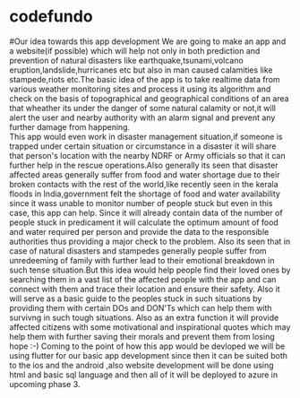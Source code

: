 # codefundo
#Our idea towards this app development
We are going to make an app and a website(if possible) which will help not only in both prediction and prevention of natural disasters like earthquake,tsunami,volcano eruption,landslide,hurricanes etc but also in man caused calamities like stampede,riots etc.The basic idea of the app is to take realtime data from various weather monitoring sites and process it using its algorithm and check on the basis of topographical and geographical conditions of an area that wheather its under the danger of some natural calamity or not,it will alert the user and nearby authority with an alarm signal and prevent any further damage from happening.  
This app would even work in disaster management situation,if someone is trapped under certain situation or circumstance in a disaster it will share that person's location with the nearby NDRF or Army officials so that it can further help in the rescue operations.Also generally its seen that disaster affected areas generally suffer from food and water shortage due to their broken contacts with the rest of the world,like recently seen in the kerala floods in India,government felt the shortage of food and water availability since it wass unable to monitor number of people stuck but even in this case, this app can help.
Since it will already contain data of the number of people stuck in predicament it will calculate the optimum amount of food and water required per person and provide the data to the responsible authorities thus providing a major check to the problem.
Also its seen that in case of natural disasters and stampedes generally people suffer from unredeeming of family with further lead to their emotional breakdown in such tense situation.But this idea would help people find their loved ones by searching them in a vast list of the affected people with the app and can connect with them and trace their location and ensure their safety. 
Also it will serve as a basic guide to the peoples stuck in such situations by providing them with certain DOs and DON'Ts which can help them with survivng in such tough situations.
Also as an extra function it will provide affected citizens with some motivational and inspirational quotes which may help them  with further saving their morals and prevent them from losing hope :-) 
Coming to the point of how this app would be devloped we will be using flutter for our basic app development since then it can be suited both to the ios and the android ,also website development will be done using html and basic sql language and then all of it will be deployed to azure in upcoming phase 3.
